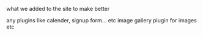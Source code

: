 
what we added to the site to make better

any plugins like calender, signup form... etc
image gallery plugin for images
etc
